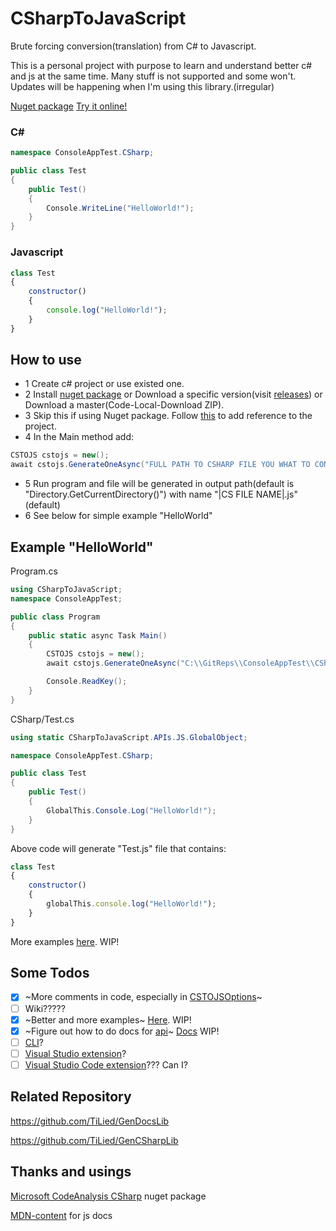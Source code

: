 # CSharpToJavaScript
Brute forcing conversion(translation) from C# to Javascript.

This is a personal project with purpose to learn and understand better c# and js at the same time. Many stuff is not supported and some won't. Updates will be happening when I'm using this library.(irregular)

[Nuget package](https://www.nuget.org/packages/CSharpToJavaScript/)
[Try it online!](https://tilied.github.io/CSTOJS_Pages/BWA/)

### C#
```csharp
namespace ConsoleAppTest.CSharp;

public class Test							
{
	public Test()
	{
		Console.WriteLine("HelloWorld!");
	}
}
```
### Javascript
```javascript
class Test
{
	constructor()
	{
		console.log("HelloWorld!");
	}
}
```

## How to use
- 1 Create c# project or use existed one.
- 2 Install [nuget package](https://www.nuget.org/packages/CSharpToJavaScript/) or Download a specific version(visit [releases](https://github.com/TiLied/CSharpToJavaScript/releases)) or Download a master(Code-Local-Download ZIP).
- 3 Skip this if using Nuget package. Follow [this](https://learn.microsoft.com/en-us/dotnet/core/tutorials/library-with-visual-studio?pivots=dotnet-7-0#add-a-project-reference) to add reference to the project.
- 4 In the Main method add:
```csharp
CSTOJS cstojs = new();
await cstojs.GenerateOneAsync("FULL PATH TO CSHARP FILE YOU WHAT TO CONVERT");
```
- 5 Run program and file will be generated in output path(default is "Directory.GetCurrentDirectory()") with name "|CS FILE NAME|.js"(default)
- 6 See below for simple example "HelloWorld"

## Example "HelloWorld"
Program.cs
```csharp
using CSharpToJavaScript;
namespace ConsoleAppTest;

public class Program
{
	public static async Task Main()
	{
		CSTOJS cstojs = new();
		await cstojs.GenerateOneAsync("C:\\GitReps\\ConsoleAppTest\\CSharp\\Test.cs");

		Console.ReadKey();
	}
}
```
CSharp/Test.cs
```csharp
using static CSharpToJavaScript.APIs.JS.GlobalObject;

namespace ConsoleAppTest.CSharp;

public class Test
{
	public Test()
	{
		GlobalThis.Console.Log("HelloWorld!");
	}
}
```
Above code will generate "Test.js" file that contains:
```javascript
class Test
{
	constructor()
 	{
   		globalThis.console.log("HelloWorld!");
 	}
}
```
More examples [here](https://tilied.github.io/CSTOJS_Pages/articles/intro.html). WIP!

## Some Todos
- [x] ~More comments in code, especially in [CSTOJSOptions](https://github.com/TiLied/CSharpToJavaScript/blob/master/CSharpToJavaScript/CSTOJSOptions.cs)~
- [ ] Wiki?????
- [x] ~Better and more examples~ [Here](https://tilied.github.io/CSTOJS_Pages/articles/intro.html). WIP!
- [x] ~Figure out how to do docs for [api](https://github.com/TiLied/CSharpToJavaScript/tree/master/CSharpToJavaScript/APIs/JS)~ [Docs](https://tilied.github.io/CSharpToJavaScript/) WIP!
- [ ] [CLI](https://learn.microsoft.com/en-us/dotnet/standard/commandline/)?
- [ ] [Visual Studio extension](https://learn.microsoft.com/en-us/visualstudio/extensibility/starting-to-develop-visual-studio-extensions?view=vs-2022)?
- [ ] [Visual Studio Code extension](https://code.visualstudio.com/api)??? Can I?

## Related Repository 
https://github.com/TiLied/GenDocsLib

https://github.com/TiLied/GenCSharpLib

## Thanks and usings
[Microsoft CodeAnalysis CSharp](https://www.nuget.org/packages/Microsoft.CodeAnalysis.CSharp/) nuget package

[MDN-content](https://github.com/mdn/content) for js docs


